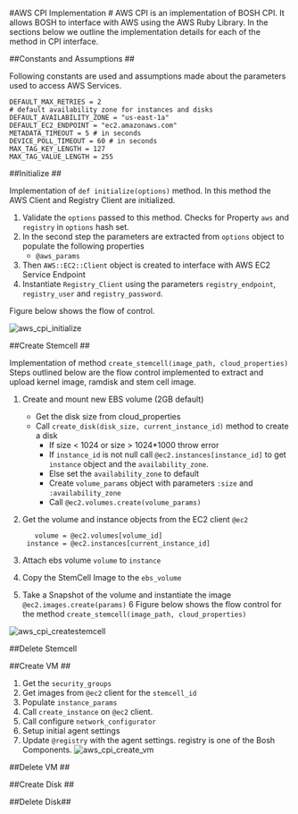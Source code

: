 #AWS CPI Implementation #
AWS CPI is an implementation of BOSH CPI. It allows BOSH to interface with AWS using the AWS Ruby Library. In the sections below we outline the implementation details for each of the method in CPI interface.

##Constants and Assumptions ##

Following constants are used and assumptions made about the parameters used to access AWS Services.
	
	DEFAULT_MAX_RETRIES = 2
    # default availability zone for instances and disks
    DEFAULT_AVAILABILITY_ZONE = "us-east-1a"
    DEFAULT_EC2_ENDPOINT = "ec2.amazonaws.com"
    METADATA_TIMEOUT = 5 # in seconds
    DEVICE_POLL_TIMEOUT = 60 # in seconds
    MAX_TAG_KEY_LENGTH = 127
    MAX_TAG_VALUE_LENGTH = 255
    
##Initialize ##

Implementation of `def initialize(options)` method. In this method the AWS Client and Registry Client are initialized.

1. Validate the `options` passed to this method. Checks for Property `aws` and `registry` in `options` hash set.
2. In the second step the parameters are extracted from `options` object to populate the following properties 
	+ `@aws_params`	
3. Then `AWS::EC2::Client` object is created to interface with AWS EC2 Service Endpoint
4. Instantiate `Registry_Client` using the parameters `registry_endpoint`, `registry_user` and `registry_password`.

Figure below shows the flow of control.

![aws_cpi_initialize](https://raw.github.com/rajdeepd/oss-docs/master/bosh/documentation/aws_images/aws_cpi_initialize.png)

##Create Stemcell ##

Implementation of method `create_stemcell(image_path, cloud_properties)`
Steps outlined below are the flow control implemented to extract and upload kernel image, ramdisk and stem cell image.

1. Create and mount new EBS volume (2GB default)
    * Get the disk size from cloud_properties
    * Call `create_disk(disk_size, current_instance_id)` method to create a disk
       * If size  < 1024 or size > 1024*1000 throw error
       * If `instance_id` is not null call `@ec2.instances[instance_id]` to get `instance` object and the `availability_zone`.
       * Else set the `availability_zone` to default
       * Create `volume_params` object with parameters `:size` and `:availability_zone`
       * Call `@ec2.volumes.create(volume_params)`
2. Get the volume and instance objects from the EC2 client `@ec2`
          
    	  volume = @ec2.volumes[volume_id]
        instance = @ec2.instances[current_instance_id]
3.  Attach ebs volume `volume` to `instance`
4. Copy the StemCell Image to the `ebs_volume`
5. Take a Snapshot of the volume and instantiate the image `@ec2.images.create(params)`
6
Figure below shows the flow control for the method `create_stemcell(image_path, cloud_properties)`

![aws_cpi_createstemcell](https://raw.github.com/rajdeepd/oss-docs/master/bosh/documentation/aws_images/aws_cpi_createstemcell.png)

##Delete Stemcell



##Create VM ##

1. Get the `security_groups`
2. Get images from `@ec2` client for the `stemcell_id`
3. Populate `instance_params`
4. Call `create_instance` on `@ec2` client.
5. Call configure `network_configurator` 
6. Setup initial agent settings
7. Update `@registry` with the agent settings. registry is one of the Bosh Components.
![aws_cpi_create_vm](https://raw.github.com/rajdeepd/oss-docs/master/bosh/documentation/aws_images/aws_cpi_create_vm.png)
    
##Delete VM ##




##Create Disk ##



##Delete Disk##



